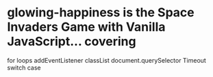 # glowing-happiness is the Space Invaders Game with Vanilla JavaScript... covering
for loops
addEventListener
classList
document.querySelector
Timeout
switch case
